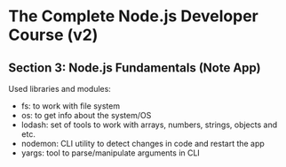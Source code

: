 # The Complete Node.js Developer Course (v2)

## Section 3: Node.js Fundamentals (Note App)

Used libraries and modules:
- fs: to work with file system
- os: to get info about the system/OS
- lodash: set of tools to work with arrays, numbers, strings, objects and etc.
- nodemon: CLI utility to detect changes in code and restart the app
- yargs: tool to parse/manipulate arguments in CLI